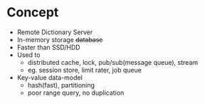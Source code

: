 # Concept

* Remote Dictionary Server
* In-memory storage ~~database~~
* Faster than SSD/HDD
* Used to
	* distributed cache, lock, pub/sub(message queue), stream
	* eg. session store, limit rater, job queue
* Key-value data-model
	* hash(fast), partitioning
	* poor range query, no duplication

